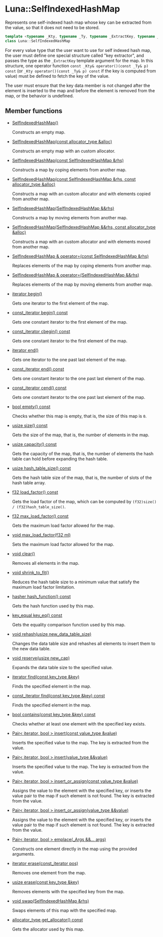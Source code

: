 # Luna::SelfIndexedHashMap
Represents one self-indexed hash map whose key can be extracted from the value, so that it does not need to be stored. 

```c++
template <typename _Kty, typename _Ty, typename _ExtractKey, typename _Hash, typename _KeyEqual, typename _Alloc>
class Luna::SelfIndexedHashMap
```

For every value type that the user want to use for self indexed hash map, the user must define one special structure called "key extractor", and passes the type as the `_ExtractKey` template argument for the map. In this structure, one operator function `const _Kty& operator()(const _Ty& p) const` (or `_Kty operator()(const _Ty& p) const` if the key is computed from value) must be defined to fetch the key of the value.

The user must ensure that the key data member is not changed after the element is inserted to the map and before the element is removed from the map, or the behavior is undefined. 

## Member functions
* [SelfIndexedHashMap()](class_luna_1_1_self_indexed_hash_map_1af5b27da267900bb4c0d4f4708375d380.md)

    Constructs an empty map. 

* [SelfIndexedHashMap(const allocator_type &alloc)](class_luna_1_1_self_indexed_hash_map_1af4f0c29c4bc8c479ae6d724f54d32df8.md)

    Constructs an empty map with an custom allocator. 

* [SelfIndexedHashMap(const SelfIndexedHashMap &rhs)](class_luna_1_1_self_indexed_hash_map_1ae68e3e6f3ba402b277fb4a1aaed31c63.md)

    Constructs a map by coping elements from another map. 

* [SelfIndexedHashMap(const SelfIndexedHashMap &rhs, const allocator_type &alloc)](class_luna_1_1_self_indexed_hash_map_1a872de1bc80a0cdeee26c390f036d2363.md)

    Constructs a map with an custom allocator and with elements copied from another map. 

* [SelfIndexedHashMap(SelfIndexedHashMap &&rhs)](class_luna_1_1_self_indexed_hash_map_1aadd7d72f10ca53da85048e6444b80bd7.md)

    Constructs a map by moving elements from another map. 

* [SelfIndexedHashMap(SelfIndexedHashMap &&rhs, const allocator_type &alloc)](class_luna_1_1_self_indexed_hash_map_1aaccdf250ec82d846102b1324f0da2341.md)

    Constructs a map with an custom allocator and with elements moved from another map. 

* [SelfIndexedHashMap & operator=(const SelfIndexedHashMap &rhs)](class_luna_1_1_self_indexed_hash_map_1ad407be6cb00ba64768cdafa5c51d75fc.md)

    Replaces elements of the map by coping elements from another map. 

* [SelfIndexedHashMap & operator=(SelfIndexedHashMap &&rhs)](class_luna_1_1_self_indexed_hash_map_1a8077573d0bb82fb8a5564fd8eb4d7ef9.md)

    Replaces elements of the map by moving elements from another map. 

* [iterator begin()](class_luna_1_1_self_indexed_hash_map_1ad69bd11391be1a1dba5c8202259664f8.md)

    Gets one iterator to the first element of the map. 

* [const_iterator begin() const](class_luna_1_1_self_indexed_hash_map_1a29305669b60ca1680752e2fc3592ba99.md)

    Gets one constant iterator to the first element of the map. 

* [const_iterator cbegin() const](class_luna_1_1_self_indexed_hash_map_1a39112ae08f6ffc7ee58c6aa79772e094.md)

    Gets one constant iterator to the first element of the map. 

* [iterator end()](class_luna_1_1_self_indexed_hash_map_1acad38d52497a975bfb6f2f6acd76631f.md)

    Gets one iterator to the one past last element of the map. 

* [const_iterator end() const](class_luna_1_1_self_indexed_hash_map_1accf9a4bd0c34d4a5f6a7dab66ea10cdc.md)

    Gets one constant iterator to the one past last element of the map. 

* [const_iterator cend() const](class_luna_1_1_self_indexed_hash_map_1a93791e61ab486b4022c389d634b4facc.md)

    Gets one constant iterator to the one past last element of the map. 

* [bool empty() const](class_luna_1_1_self_indexed_hash_map_1a644718bb2fb240de962dc3c9a1fdf0dc.md)

    Checks whether this map is empty, that is, the size of this map is `0`. 

* [usize size() const](class_luna_1_1_self_indexed_hash_map_1a79348f1b7c06b34052b42656a0279429.md)

    Gets the size of the map, that is, the number of elements in the map. 

* [usize capacity() const](class_luna_1_1_self_indexed_hash_map_1ad96bf59cb22e917cbd210ba068e8acb3.md)

    Gets the capacity of the map, that is, the number of elements the hash table can hold before expanding the hash table. 

* [usize hash_table_size() const](class_luna_1_1_self_indexed_hash_map_1ace4cb83fbe1efc093ab5cd0180cc6868.md)

    Gets the hash table size of the map, that is, the number of slots of the hash table array. 

* [f32 load_factor() const](class_luna_1_1_self_indexed_hash_map_1a98c20997abc3070d80e9c2e70afa0493.md)

    Gets the load factor of the map, which can be computed by `(f32)size() / (f32)hash_table_size()`. 

* [f32 max_load_factor() const](class_luna_1_1_self_indexed_hash_map_1aebb6ef2d39e739cc28a67244e423a3a8.md)

    Gets the maximum load factor allowed for the map. 

* [void max_load_factor(f32 ml)](class_luna_1_1_self_indexed_hash_map_1a9102a0c114eea9587ad22afc2a1ccc3c.md)

    Sets the maximum load factor allowed for the map. 

* [void clear()](class_luna_1_1_self_indexed_hash_map_1ac8bb3912a3ce86b15842e79d0b421204.md)

    Removes all elements in the map. 

* [void shrink_to_fit()](class_luna_1_1_self_indexed_hash_map_1a5f16304f80b6fb253c7b0ead3e16dd18.md)

    Reduces the hash table size to a minimum value that satisfy the maximum load factor limitation. 

* [hasher hash_function() const](class_luna_1_1_self_indexed_hash_map_1a72ffe2880da1c06d22d90000f9720967.md)

    Gets the hash function used by this map. 

* [key_equal key_eq() const](class_luna_1_1_self_indexed_hash_map_1a10b2be386447b0ab61e83d0f5527b688.md)

    Gets the equality comparison function used by this map. 

* [void rehash(usize new_data_table_size)](class_luna_1_1_self_indexed_hash_map_1adf0955ccf1cdbb66fd3e51036166efbb.md)

    Changes the data table size and rehashes all elements to insert them to the new data table. 

* [void reserve(usize new_cap)](class_luna_1_1_self_indexed_hash_map_1aa1c32ac6498d3f6d21cab98d1cbf3455.md)

    Expands the data table size to the specified value. 

* [iterator find(const key_type &key)](class_luna_1_1_self_indexed_hash_map_1a9c9766a96c492f3e9e5861d6b4f87387.md)

    Finds the specified element in the map. 

* [const_iterator find(const key_type &key) const](class_luna_1_1_self_indexed_hash_map_1af2a080484f0b756af6f218c0e6bae306.md)

    Finds the specified element in the map. 

* [bool contains(const key_type &key) const](class_luna_1_1_self_indexed_hash_map_1aa0b05f4f6c691fbe71159c631dded53b.md)

    Checks whether at least one element with the specified key exists. 

* [Pair< iterator, bool > insert(const value_type &value)](class_luna_1_1_self_indexed_hash_map_1a45549ac2883165244dbc0005a33dac64.md)

    Inserts the specified value to the map. The key is extracted from the value. 

* [Pair< iterator, bool > insert(value_type &&value)](class_luna_1_1_self_indexed_hash_map_1adfc3632f295d0c500bafbe68b91757f8.md)

    Inserts the specified value to the map. The key is extracted from the value. 

* [Pair< iterator, bool > insert_or_assign(const value_type &value)](class_luna_1_1_self_indexed_hash_map_1a2f6f02fdd6a85629ea47ad80af730ad4.md)

    Assigns the value to the element with the specified key, or inserts the value pair to the map if such element is not found. The key is extracted from the value. 

* [Pair< iterator, bool > insert_or_assign(value_type &&value)](class_luna_1_1_self_indexed_hash_map_1ad57ca7fac1264ef84e39c994cf3eec2c.md)

    Assigns the value to the element with the specified key, or inserts the value pair to the map if such element is not found. The key is extracted from the value. 

* [Pair< iterator, bool > emplace(_Args &&... args)](class_luna_1_1_self_indexed_hash_map_1a044dbf1291b7cfaae7c7f433d582f937.md)

    Constructs one element directly in the map using the provided arguments. 

* [iterator erase(const_iterator pos)](class_luna_1_1_self_indexed_hash_map_1a29790c28710ec0e64b48c2f4edd0b08c.md)

    Removes one element from the map. 

* [usize erase(const key_type &key)](class_luna_1_1_self_indexed_hash_map_1a34dd266404ddfcb1683866f0c203904e.md)

    Removes elements with the specified key from the map. 

* [void swap(SelfIndexedHashMap &rhs)](class_luna_1_1_self_indexed_hash_map_1a0a2154f4985236515babc17dc983812b.md)

    Swaps elements of this map with the specified map. 

* [allocator_type get_allocator() const](class_luna_1_1_self_indexed_hash_map_1a6e99c6263568d88f95ca01dc694f1051.md)

    Gets the allocator used by this map. 

